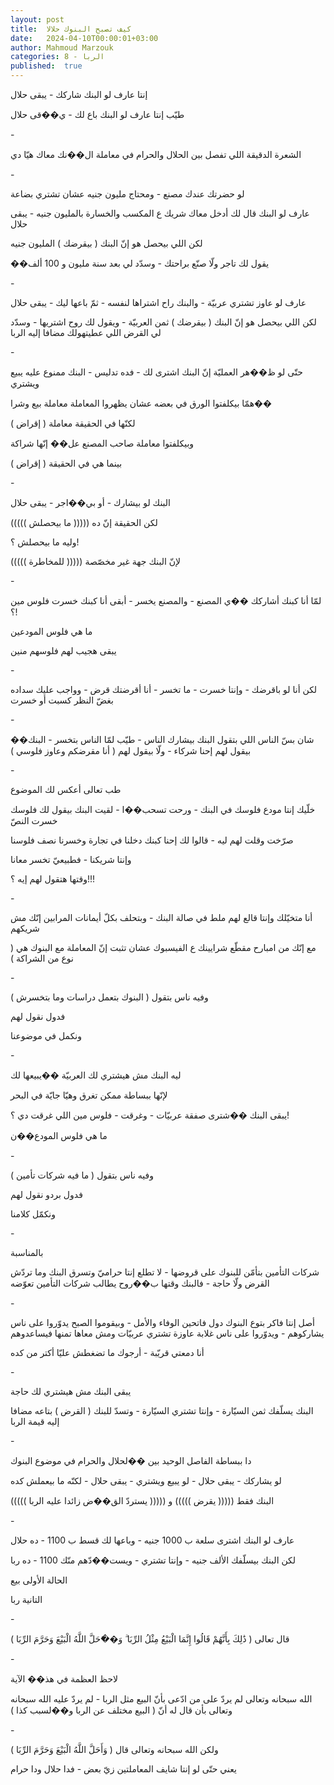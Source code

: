 ```yaml
---
layout: post
title:  كيف تصبح البنوك حلالا
date:   2024-04-10T00:00:01+03:00
author: Mahmoud Marzouk
categories: 8 - الربا
published:  true
---
```

إنتا عارف لو البنك شاركك - يبقى حلال

طيّب إنتا عارف لو البنك باع لك - ي��قى حلال

\-

الشعرة الدقيقة اللي تفصل بين الحلال والحرام في معاملة ال��نك معاك هيّا
دي

\-

لو حضرتك عندك مصنع - ومحتاج مليون جنيه عشان تشتري بضاعة

عارف لو البنك قال لك أدخل معاك شريك ع المكسب والخسارة بالمليون جنيه -
يبقى حلال

لكن اللي بيحصل هو إنّ البنك ( بيقرضك ) المليون جنيه

��يقول لك تاجر ولّا صنّع براحتك - وسدّد لي بعد سنة مليون و 100
ألف

\-

عارف لو عاوز تشتري عربيّة - والبنك راح اشتراها لنفسه - ثمّ باعها ليك -
يبقى حلال

لكن اللي بيحصل هو إنّ البنك ( بيقرضك ) ثمن العربيّة - ويقول لك روح
اشتريها - وسدّد لي القرض اللي عطيتهولك مضافا إليه الربا

\-

حتّى لو ظ��هر العمليّة إنّ البنك اشترى لك - فده تدليس - البنك ممنوع عليه
يبيع ويشتري

همّا بيكلفتوا الورق في بعضه عشان يظهروا المعاملة معاملة بيع
وشرا��

لكنّها في الحقيقة معاملة ( إقراض )

وبيكلفتوا معاملة صاحب المصنع عل�� إنّها شراكة

بينما هي في الحقيقة ( إقراض )

\-

البنك لو بيشارك - أو بي��اجر - يبقى حلال

لكن الحقيقة إنّ ده ((((( ما بيحصلش )))))

وليه ما بيحصلش ؟!

لإنّ البنك جهة غير مخصّصة ((((( للمخاطرة )))))

\-

لمّا أنا كبنك أشاركك ��ي المصنع - والمصنع يخسر - أبقى أنا كبنك خسرت فلوس
مين ؟!

ما هي فلوس المودعين

يبقى هجيب لهم فلوسهم منين

\-

لكن أنا لو باقرضك - وإنتا خسرت - ما تخسر - أنا أقرضتك قرض - وواجب عليك
سداده بغضّ النظر كسبت أو خسرت

\-

��شان بسّ الناس اللي بتقول البنك بيشارك الناس - طيّب لمّا الناس بتخسر -
البنك بيقول لهم إحنا شركاء - ولّا بيقول لهم ( أنا مقرضكم وعاوز
فلوسي )

\-

طب تعالى أعكس لك الموضوع

خلّيك إنتا مودع فلوسك في البنك - ورحت تسحب��ا - لقيت البنك بيقول لك فلوسك
خسرت النصّ

صرّخت وقلت لهم ليه - قالوا لك إحنا كبنك دخلنا في تجارة وخسرنا نصف
فلوسنا

وإنتا شريكنا - فطبيعيّ تخسر معانا

وقتها هتقول لهم إيه ؟!!!

\-

أنا متخيّلك وإنتا قالع لهم ملط في صالة البنك - وبتحلف بكلّ أيمانات
المرابين إنّك مش شريكهم

مع إنّك من امبارح مقطّع شرايينك ع الفيسبوك عشان تثبت إنّ المعاملة مع
البنوك هي ( نوع من الشراكة )

\-

وفيه ناس بتقول ( البنوك بتعمل دراسات وما بتخسرش )

فدول نقول لهم

ونكمل في موضوعنا

\-

ليه البنك مش هيشتري لك العربيّة ��يبيعها لك

لإنّها ببساطة ممكن تغرق وهيّا جايّة في البحر

يبقى البنك ��شترى صفقة عربيّات - وغرقت - فلوس مين اللي غرقت دي
؟!

ما هي فلوس المودع��ن

\-

وفيه ناس بتقول ( ما فيه شركات تأمين )

فدول بردو نقول لهم

ونكمّل كلامنا

\-

بالمناسبة

شركات التأمين بتأمّن للبنوك على قروضها - لا تطلع إنتا حراميّ وتسرق البنك
وما تردّش القرض ولّا حاجة - فالبنك وقتها ب��روح يطالب شركات التأمين
تعوّضه

\-

أصل إنتا فاكر بتوع البنوك دول فاتحين الوفاء والأمل - وبيقوموا الصبح
يدوّروا على ناس يشاركوهم - ويدوّروا على ناس غلابة عاوزة تشتري عربيّات ومش
معاها تمنها فيساعدوهم

أنا دمعتي قريّبة - أرجوك ما تضغطش عليّا أكتر من كده

\-

يبقى البنك مش هيشتري لك حاجة

البنك يسلّفك ثمن السيّارة - وإنتا تشتري السيّارة - وتسدّ للبنك ( القرض )
بتاعه مضافا إليه قيمة الربا

\-

دا ببساطة الفاصل الوحيد بين ��لحلال والحرام في موضوع البنوك

لو يشاركك - يبقى حلال - لو يبيع ويشتري - يبقى حلال - لكنّه ما بيعملش
كده

البنك فقط ((((( يقرض ))))) و ((((( يستردّ الق��ض زائدا عليه
الربا )))))

\-

عارف لو البنك اشترى سلعة ب 1000 جنيه - وباعها لك قسط ب 1100 - ده
حلال

لكن البنك بيسلّفك الألف جنيه - وإنتا تشتري - ويست��دّهم منّك 1100 - ده
ربا

الحالة الأولى بيع

التانية ربا

\-

قال تعالى ( ذَٰلِكَ بِأَنَّهُمْ قَالُوا إِنَّمَا الْبَيْعُ مِثْلُ الرِّبَا ۗ وَ��َحَلَّ اللَّهُ الْبَيْعَ وَحَرَّمَ
الرِّبَا )

\-

لاحظ العظمة في هذ�� الآية

الله سبحانه وتعالى لم يردّ على من ادّعى بأنّ البيع مثل الربا - لم يردّ عليه
الله سبحانه وتعالى بأن قال له أنّ ( البيع مختلف عن الربا و��لسبب
كذا )

\-

ولكن الله سبحانه وتعالى قال ( وَأَحَلَّ اللَّهُ الْبَيْعَ وَحَرَّمَ الرِّبَا )

يعني حتّى لو إنتا شايف المعاملتين زيّ بعض - فدا حلال ودا حرام
